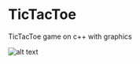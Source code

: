 # TicTacToe
TicTacToe game on c++ with graphics

![alt text](https://github.com/vladyslavbezruk/TicTacToe/blob/develop/Images/logo.png?raw=true)
